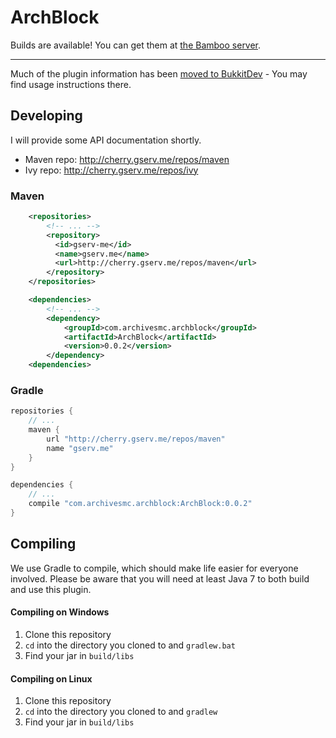 ArchBlock
=========

Builds are available! You can get them at [the Bamboo server](http://bamboo.gserv.me/browse/PLUG-BLOCK/latest).

---

Much of the plugin information has been [moved to BukkitDev](http://dev.bukkit.org/bukkit-plugins/archblock/) - You may find usage instructions there.

Developing
----------

I will provide some API documentation shortly.

* Maven repo: http://cherry.gserv.me/repos/maven
* Ivy repo: http://cherry.gserv.me/repos/ivy

### Maven

```xml
    <repositories>
        <!-- ... -->
        <repository>
          <id>gserv-me</id>
          <name>gserv.me</name>
          <url>http://cherry.gserv.me/repos/maven</url>
        </repository>
    </repositories>

    <dependencies>
        <!-- ... -->
        <dependency>
            <groupId>com.archivesmc.archblock</groupId>
            <artifactId>ArchBlock</artifactId>
            <version>0.0.2</version>
        </dependency>
    <dependencies>
```

### Gradle

```groovy
repositories {
    // ...
    maven {
        url "http://cherry.gserv.me/repos/maven"
        name "gserv.me"
    }
}

dependencies {
    // ...
    compile "com.archivesmc.archblock:ArchBlock:0.0.2"
}
```

Compiling
---------

We use Gradle to compile, which should make life easier for everyone involved. Please
be aware that you will need at least Java 7 to both build and use this plugin.

#### Compiling on Windows

1. Clone this repository
2. `cd` into the directory you cloned to and `gradlew.bat`
3. Find your jar in `build/libs`

#### Compiling on Linux

1. Clone this repository
2. `cd` into the directory you cloned to and `gradlew`
3. Find your jar in `build/libs`
